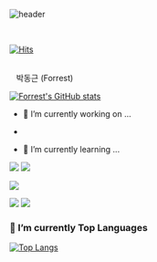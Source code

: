 
![header](https://capsule-render.vercel.app/api?animation=fadeIn&text=😀%20Forrest%20Park's%20Space%20😀&fontColor=FEF1E6&fontSize=50)

<br>

[![Hits](https://hits.seeyoufarm.com/api/count/incr/badge.svg?url=https%3A%2F%2Fgithub.com%2FForrestDPark&count_bg=%2379C83D&title_bg=%23555555&icon=codeigniter.svg&icon_color=%23F70000&title=Hello+World&edge_flat=false)](https://hits.seeyoufarm.com)
<br>

   <br>&nbsp;&nbsp; 박동근  (Forrest)<br>
   
   [![Forrest's GitHub stats](https://github-readme-stats.vercel.app/api?username=ForrestDPark&hide=stars,contribs&count_private=true&show_icons=true&theme=merko)](https://github.com/ForrestDPark/github-readme-stats)
   

- 🔭 I’m currently working on ...

- 
- 🌱 I’m currently learning ...
<p align='left'>
  <img src="https://img.shields.io/badge/-Java-344CB7?style=flat-plastic&logo=Java&logoColor=white"/>
  <img src="https://img.shields.io/badge/-MVC-green?style=flat-plastic&logo=Spring Boot&logoColor=white"/>

</p>
  <p align='left'>
  <img src="https://img.shields.io/badge/-Mysql-blue?style=flat-plastic&logo=MariaDB Foundation&logoColor=white"/>

</p>
 <p align='left'>
  <img src="https://img.shields.io/badge/-Slack-753188?style=flat-plastic&logo=Slack&logoColor=white"/>
  <img src="https://img.shields.io/badge/-Github-2C272E?style=flat-plastic&logo=GitHub&logoColor=white"/>

### :muscle: I’m currently Top Languages

[![Top Langs](https://github-readme-stats.vercel.app/api/top-langs/?username=ForrestDPark&layout=compact)](https://github.com/ForrestDPark/github-readme-stats)



<!--
**ForrestDPark/ForrestDPark** is a ✨ _special_ ✨ repository because its `README.md` (this file) appears on your GitHub profile.

Here are some ideas to get you started:


- 🌱 I’m currently learning ...
- 👯 I’m looking to collaborate on ...
- 🤔 I’m looking for help with ...
- 💬 Ask me about ...
- 📫 How to reach me: ...
- 😄 Pronouns: ...
- ⚡ Fun fact: ...
-->
